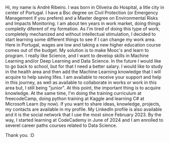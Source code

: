 Hi, my name is André Ribeiro. I was born in Oliveira do Hospital, a litle city in center of Portugal.
I have a Bsc degree on Civil Protection (or Emergency Management if you prefere) and a Master degree on Environmental Risks and Impacts Monitoring. 
I am about ten years in work market, doing things completly diferent of my formation. 
As I'm tired of doing this type of work, completely mechanized and without intellectual stimulation, I decided to start learning some different things to see if I can change my work area.
Here in Portugal, wages are low and taking a new higher education course comes out of the budget. My solution is to make Mooc's and learn to program.
I really like Science, and I want to develop skills in Machine Learning and/or Deep Learning and Data Science.
In the future I would like to go back to school, but for that I need a better salary.
I would like to study in the health area and then add the Machine Learning knowledge that I will acquire to help saving lifes.
I am available to receive your support and help in this journey, as well as available to collaborate in works or work in this area but, I still being "junior".
At this point, the important thing is to acquire knowledge.
At the same time, I'm doing the training curriculum at freecodeCamp, doing python training at Kaggle and learning C# at Microsoft Learn (by now). 
If you want to share ideas, knowledge, projects, my contacts are available in my profile.
My LinkedIn profile is also available and it is the social network that I use the most since February 2023.
By the way, I started learning at CodeCademy in June of 2024 and I am enrolled to severel career paths courses related to Data Science.

Thank you. :D
